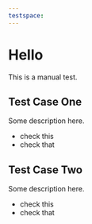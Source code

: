 ```yaml
---
testspace:
---
```


# Hello
This is a manual test.

## Test Case One
Some description here.

* check this  
* check that

## Test Case Two
Some description here.

* check this
* check that